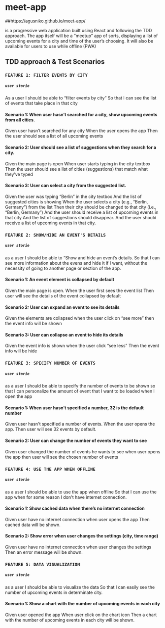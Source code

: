 # meet-app

##https://agusniko.github.io/meet-app/

is a progressive web application built using React and following the TDD approach. The app itself will be a “meetup” app of sorts, displaying a list of upcoming events for a city and time of the user’s choosing. It will also be available for users to use while offline (PWA)

## TDD approach & Test Scenarios

### `FEATURE 1: FILTER EVENTS BY CITY`

##### `user storie`

As a user
I should be able to “filter events by city”
So that I can see the list of events that take place in that city

#### Scenario 1: When user hasn’t searched for a city, show upcoming events from all cities.

Given user hasn’t searched for any city
When the user opens the app
Then the user should see a list of all upcoming events

#### Scenario 2: User should see a list of suggestions when they search for a city.

Given the main page is open
When user starts typing in the city textbox
Then the user should see a list of cities (suggestions) that match what they’ve typed

#### Scenario 3: User can select a city from the suggested list.

Given the user was typing “Berlin” in the city textbox
And the list of suggested cities is showing
When the user selects a city (e.g., “Berlin, Germany”) from the list
Then their city should be changed to that city (i.e., “Berlin, Germany”)
And the user should receive a list of upcoming events in that city
And the list of suggestions should disappear.
And the user should receive a list of upcoming events in that city.

### `FEATURE 2: SHOW/HIDE AN EVENT'S DETAILS`

##### `user storie`

as a user
I should be able to “Show and hide an event’s details.
So that I can see more information about the evens and hide it if I want, without the necessity of going to another page or section of the app.

#### Scenario 1: An event element is collapsed by default

Given the main page is open.
When the user first sees the event list
Then user will see the details of the event collapsed by default

#### Scenario 2: User can expand an event to see its details

Given the elements are collapsed
when the user click on “see more”
then the event info will be shown

#### Scenario 3: User can collapse an event to hide its details

Given the event info is shown
when the user click “see less”
Then the event info will be hide

### `FEATURE 3: SPECIFY NUMBER OF EVENTS`

##### `user storie`

as a user
I should be able to specify the number of events to be shown
so that I can personalize the amount of event that I want to be loaded when I open the app

#### Scenario 1: When user hasn’t specified a number, 32 is the default number

Given user hasn't specified a number of events.
When the user opens the app.
Then user will see 32 events by default.

#### Scenario 2: User can change the number of events they want to see

Given user changed the number of events he wants to see
when user opens the app
then user will see the chosen number of events

### `FEATURE 4: USE THE APP WHEN OFFLINE`

##### `user storie`

as a user
I should be able to use the app when offline
So that I can use the app when for some reason I don't have internet connection.

#### Scenario 1: Show cached data when there’s no internet connection

Given user have no internet connection
when user opens the app
Then cached data will be shown.

#### Scenario 2: Show error when user changes the settings (city, time range)

Given user have no internet connection
when user changes the settings
Then an error message will be shown.

### `FEATURE 5: DATA VISUALIZATION`

##### `user storie`

as a user
I should be able to visualize the data
So that I can easily see the number of upcoming events in determinate city.

#### Scenario 1: Show a chart with the number of upcoming events in each city

Given user opened the app
When user click on the chart icon
Then a chart with the number of upcoming events in each city will be shown.
